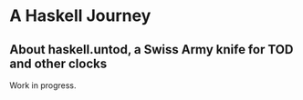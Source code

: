 # A Haskell Journey 

## About haskell.untod, a Swiss Army knife for TOD and other clocks

Work in progress.